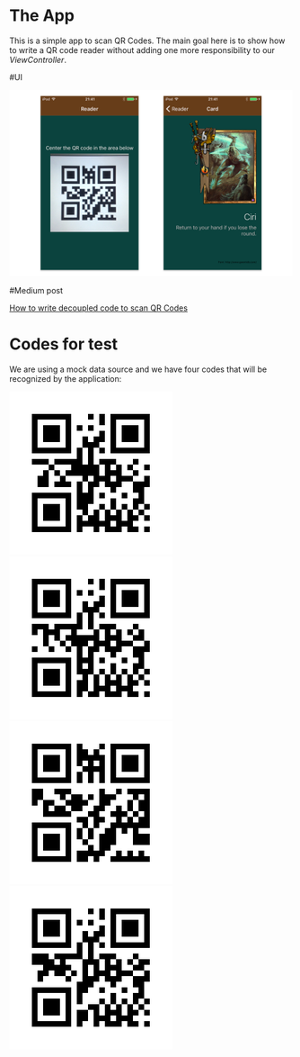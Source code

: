 # The App
This is a simple app to scan QR Codes. The main goal here is to show how to write a QR code reader without adding one more responsibility to our *ViewController*. 

#UI

![reader](Images/views.png)

#Medium post

[How to write decoupled code to scan QR Codes](https://medium.com/@danielcarlosce/how-to-properly-write-a-viewcontroller-that-scans-qr-codes-6f22ab2d2e99#.6ndtiul2t)

# Codes for test
We are using a mock data source and we have four codes that will be recognized by the application:

![Code 1](Images/code1.jpg) ![Code 2](Images/code2.jpg)
![Code 3](Images/code3.jpg) ![Code 4](Images/code4.jpg)
